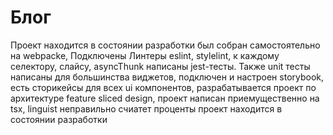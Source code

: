 # Блог
Проект находится в состоянии разработки был собран самостоятельно на webpacke, Подключены Линтеры eslint, stylelint, к каждому селектору, слайсу, asyncThunk написаны jest-тесты. Также unit тесты написаны для большинства виджетов, подключен и настроен storybook, есть сторикейсы для всех ui компонентов, разрабатывается проект по архитектуре feature sliced design, проект написан приемущественно на tsx, linguist неправильно счиатет проценты
проект находится в состоянии разработки
